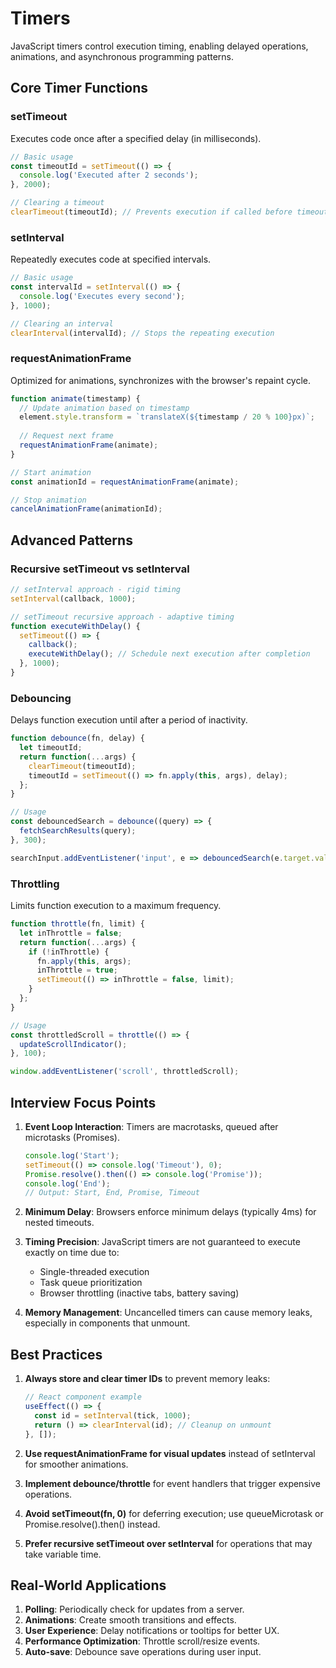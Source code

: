 # Timers

JavaScript timers control execution timing, enabling delayed operations, animations, and asynchronous programming patterns.

## Core Timer Functions

### setTimeout
Executes code once after a specified delay (in milliseconds).

```javascript
// Basic usage
const timeoutId = setTimeout(() => {
  console.log('Executed after 2 seconds');
}, 2000);

// Clearing a timeout
clearTimeout(timeoutId); // Prevents execution if called before timeout completes
```

### setInterval
Repeatedly executes code at specified intervals.

```javascript
// Basic usage
const intervalId = setInterval(() => {
  console.log('Executes every second');
}, 1000);

// Clearing an interval
clearInterval(intervalId); // Stops the repeating execution
```

### requestAnimationFrame
Optimized for animations, synchronizes with the browser's repaint cycle.

```javascript
function animate(timestamp) {
  // Update animation based on timestamp
  element.style.transform = `translateX(${timestamp / 20 % 100}px)`;
  
  // Request next frame
  requestAnimationFrame(animate);
}

// Start animation
const animationId = requestAnimationFrame(animate);

// Stop animation
cancelAnimationFrame(animationId);
```

## Advanced Patterns

### Recursive setTimeout vs setInterval
```javascript
// setInterval approach - rigid timing
setInterval(callback, 1000);

// setTimeout recursive approach - adaptive timing
function executeWithDelay() {
  setTimeout(() => {
    callback();
    executeWithDelay(); // Schedule next execution after completion
  }, 1000);
}
```

### Debouncing
Delays function execution until after a period of inactivity.

```javascript
function debounce(fn, delay) {
  let timeoutId;
  return function(...args) {
    clearTimeout(timeoutId);
    timeoutId = setTimeout(() => fn.apply(this, args), delay);
  };
}

// Usage
const debouncedSearch = debounce((query) => {
  fetchSearchResults(query);
}, 300);

searchInput.addEventListener('input', e => debouncedSearch(e.target.value));
```

### Throttling
Limits function execution to a maximum frequency.

```javascript
function throttle(fn, limit) {
  let inThrottle = false;
  return function(...args) {
    if (!inThrottle) {
      fn.apply(this, args);
      inThrottle = true;
      setTimeout(() => inThrottle = false, limit);
    }
  };
}

// Usage
const throttledScroll = throttle(() => {
  updateScrollIndicator();
}, 100);

window.addEventListener('scroll', throttledScroll);
```

## Interview Focus Points

1. **Event Loop Interaction**: Timers are macrotasks, queued after microtasks (Promises).
   ```javascript
   console.log('Start');
   setTimeout(() => console.log('Timeout'), 0);
   Promise.resolve().then(() => console.log('Promise'));
   console.log('End');
   // Output: Start, End, Promise, Timeout
   ```

2. **Minimum Delay**: Browsers enforce minimum delays (typically 4ms) for nested timeouts.

3. **Timing Precision**: JavaScript timers are not guaranteed to execute exactly on time due to:
   - Single-threaded execution
   - Task queue prioritization
   - Browser throttling (inactive tabs, battery saving)

4. **Memory Management**: Uncancelled timers can cause memory leaks, especially in components that unmount.

## Best Practices

1. **Always store and clear timer IDs** to prevent memory leaks:
   ```javascript
   // React component example
   useEffect(() => {
     const id = setInterval(tick, 1000);
     return () => clearInterval(id); // Cleanup on unmount
   }, []);
   ```

2. **Use requestAnimationFrame for visual updates** instead of setInterval for smoother animations.

3. **Implement debounce/throttle** for event handlers that trigger expensive operations.

4. **Avoid setTimeout(fn, 0)** for deferring execution; use queueMicrotask or Promise.resolve().then() instead.

5. **Prefer recursive setTimeout over setInterval** for operations that may take variable time.

## Real-World Applications

1. **Polling**: Periodically check for updates from a server.
2. **Animations**: Create smooth transitions and effects.
3. **User Experience**: Delay notifications or tooltips for better UX.
4. **Performance Optimization**: Throttle scroll/resize events.
5. **Auto-save**: Debounce save operations during user input. 